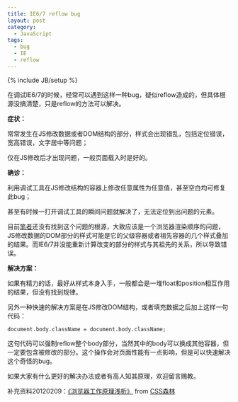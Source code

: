 ```yaml
---
title: IE6/7 reflow bug
layout: post
category:
  - JavaScript
tags:
  - bug
  - IE
  - reflow
---
```

{% include JB/setup %}

在调试IE6/7的时候，经常可以遇到这样一种bug，疑似reflow造成的，但具体根源没搞清楚，只是reflow的方法可以解决。

**症状：**

常常发生在JS修改数据或者DOM结构的部分，样式会出现错乱，包括定位错误，宽高错误，文字居中等问题；

仅在JS修改后才出现问题，一般页面载入时是好的。

**确诊：**

利用调试工具在JS修改结构的容器上修改任意属性为任意值，甚至空白均可修复此bug；

甚至有时候一打开调试工具的瞬间问题就解决了，无法定位到出问题的元素。

目前[笔者][1]还没有找到这个问题的根源，大致应该是一个浏览器渲染顺序的问题，JS修改数据的DOM部分的样式可能是它的父级容器或者祖先容器的几个样式叠加的结果。而IE6/7并没能重新计算改变的部分的样式与其祖先的关系，所以导致错误。

**解决方案：**

如果有精力的话，最好从样式本身入手，一般都会是一堆float和position相互作用的结果，但没有找到规律。

另外一种快速的解决方案是在JS修改DOM结构，或者填充数据之后加上这样一句代码：

    document.body.className = document.body.className;

这句代码可以强制reflow整个body部分，当然其中的body可以换成其他容器，但一定要包含被修改的部分。这个操作会对页面性能有一点影响，但是可以快速解决这个奇怪的bug。

如果大家有什么更好的解决办法或者有高人知其原理，欢迎留言赐教。

补充资料20120209：[《浏览器工作原理浅析》][2] from [CSS森林][3]

 [1]: http://44ux.com "笔者"
 [2]: http://www.cssforest.org/blog/index.php?id=195
 [3]: http://www.cssforest.org/blog/